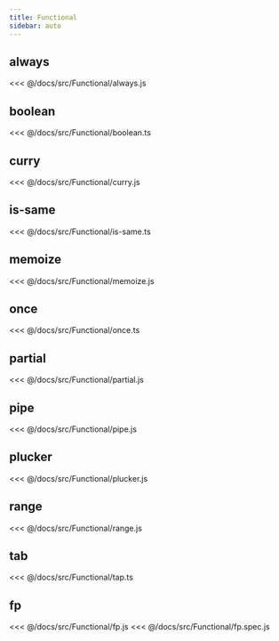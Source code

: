 ```yaml
---
title: Functional
sidebar: auto
---
```


## always
<<< @/docs/src/Functional/always.js

## boolean
<<< @/docs/src/Functional/boolean.ts

## curry
<<< @/docs/src/Functional/curry.js

## is-same
<<< @/docs/src/Functional/is-same.ts

## memoize
<<< @/docs/src/Functional/memoize.js

## once
<<< @/docs/src/Functional/once.ts

## partial
<<< @/docs/src/Functional/partial.js

## pipe
<<< @/docs/src/Functional/pipe.js

## plucker
<<< @/docs/src/Functional/plucker.js

## range
<<< @/docs/src/Functional/range.js

## tab
<<< @/docs/src/Functional/tap.ts

## fp
<<< @/docs/src/Functional/fp.js
<<< @/docs/src/Functional/fp.spec.js
